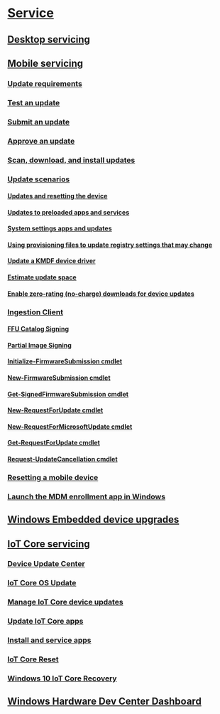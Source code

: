 # [Service](index.md)
## [Desktop servicing](desktop/resetting-the-pc.md)
## [Mobile servicing](mobile/index.md)
### [Update requirements](mobile/update-requirements.md)
### [Test an update](mobile/test-an-update.md)
### [Submit an update](mobile/submit-an-update.md)
### [Approve an update](mobile/approve-an-update.md)
### [Scan, download, and install updates](mobile/scan--download--and-install-updates.md)
### [Update scenarios](mobile/update-scenarios.md)
#### [Updates and resetting the device](mobile/updates-and-resetting-the-phone.md)
#### [Updates to preloaded apps and services](mobile/updates-to-preloaded-apps-and-services.md)
#### [System settings apps and updates](mobile/system-settings-apps-and-updates.md)
#### [Using provisioning files to update registry settings that may change](mobile/using-provisioning-files-to-update-registry-settings-that-may-change.md)
#### [Update a KMDF device driver](mobile/update-a-kmdf-device-driver.md)
#### [Estimate update space](mobile/estimate-update-space.md)
#### [Enable zero-rating (no-charge) downloads for device updates](mobile/enable-zero-rating--no-charge--downloads-for-device-updates.md)
### [Ingestion Client](mobile/ingestion-client-for-windows-phone.md)
#### [FFU Catalog Signing](mobile/ffu-catalog-signing.md)
#### [Partial Image Signing](mobile/partial-image-signing.md)
#### [Initialize-FirmwareSubmission cmdlet](mobile/initialize-firmwaresubmission-cmdlet.md)
#### [New-FirmwareSubmission cmdlet](mobile/new-firmwaresubmission-cmdlet.md)
#### [Get-SignedFirmwareSubmission cmdlet](mobile/get-signedfirmwaresubmission-cmdlet.md)
#### [New-RequestForUpdate cmdlet](mobile/new-requestforupdate-cmdlet.md)
#### [New-RequestForMicrosoftUpdate cmdlet](mobile/new-requestformicrosoftupdate-cmdlet.md)
#### [Get-RequestForUpdate cmdlet](mobile/get-requestforupdate-cmdlet.md)
#### [Request-UpdateCancellation cmdlet](mobile/request-updatecancellation.md)
### [Resetting a mobile device](mobile/resetting-the-phone.md)
### [Launch the MDM enrollment app in Windows](mobile/launch-the-mdm-enrollment-app-in-windows.md)
## [Windows Embedded device upgrades](mobile/upgrade-windows-embedded-devices-to-windows-10.md)

## [IoT Core servicing](iot/index.md)
### [Device Update Center](iot/using-device-update-center.md)
### [IoT Core OS Update](iot/iot-core-update.md)
### [Manage IoT Core device updates](iot/managing-iot-device-update.md)
### [Update IoT Core apps](iot/updating-iot-core-apps.md)
### [Install and service apps](iot/servicing-MSstore.md)
### [IoT Core Reset](iot/reset.md)
### [Windows 10 IoT Core Recovery](iot/recovery.md)

## [Windows Hardware Dev Center Dashboard](https://msdn.microsoft.com/library/windows/hardware/mt786455.aspx)